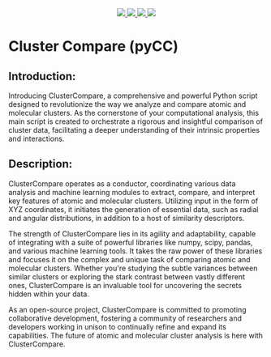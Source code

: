 
<div align="center">
  <a href="https://github.com/e-florez/pyCC/actions/workflows/makefile.yml">
    <img src="https://github.com/e-florez/pyCC/actions/workflows/makefile.yml/badge.svg">
  </a>
  <a href="https://codecov.io/gh/username/repo">
    <img src="https://codecov.io/gh/username/repo/branch/master/graph/badge.svg">
  </a>
  <a href="https://opensource.org/licenses/MIT">
    <img src="https://img.shields.io/badge/License-MIT-yellow.svg">
  </a>
  <img src="https://img.shields.io/badge/project_status-under_development-blue">
</div>

# Cluster Compare (pyCC)

## Introduction:

Introducing ClusterCompare, a comprehensive and powerful Python script designed to revolutionize the way we analyze and compare atomic and molecular clusters. As the cornerstone of your computational analysis, this main script is created to orchestrate a rigorous and insightful comparison of cluster data, facilitating a deeper understanding of their intrinsic properties and interactions.

## Description:

ClusterCompare operates as a conductor, coordinating various data analysis and machine learning modules to extract, compare, and interpret key features of atomic and molecular clusters. Utilizing input in the form of XYZ coordinates, it initiates the generation of essential data, such as radial and angular distributions, in addition to a host of similarity descriptors.

The strength of ClusterCompare lies in its agility and adaptability, capable of integrating with a suite of powerful libraries like numpy, scipy, pandas, and various machine learning tools. It takes the raw power of these libraries and focuses it on the complex and unique task of comparing atomic and molecular clusters. Whether you're studying the subtle variances between similar clusters or exploring the stark contrast between vastly different ones, ClusterCompare is an invaluable tool for uncovering the secrets hidden within your data.

As an open-source project, ClusterCompare is committed to promoting collaborative development, fostering a community of researchers and developers working in unison to continually refine and expand its capabilities. The future of atomic and molecular cluster analysis is here with ClusterCompare.
